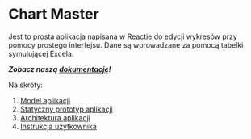# Chart Master

Jest to prosta aplikacja napisana w Reactie do edycji wykresów przy pomocy
prostego interfejsu. Dane są wprowadzane za pomocą tabelki symulującej
Excela.

___Zobacz naszą [dokumentację](https://patrykcholewa.github.io/chart-master/)!___

Na skróty:

1. [Model aplikacji](https://patrykcholewa.github.io/chart-master/model)
2. [Statyczny prototyp aplikacji](https://patrykcholewa.github.io/chart-master/prototype)
3. [Architektura aplikacji](https://patrykcholewa.github.io/chart-master/architecture)
4. [Instrukcja użytkownika](https://patrykcholewa.github.io/chart-master/user_guide)